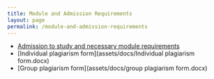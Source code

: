 ```yaml
---
title: Module and Admission Requirements
layout: page
permalink: /module-and-admission-requirements
---
```


- [Admission to study and necessary module requirements](assets/docs/BIS-Information-Science-Programme.pdf)
- [Individual plagiarism form](assets/docs/Individual plagiarism form.docx)
- [Group plagiarism form](assets/docs/group plagiarism form.docx)

<!-- {% include footer.html %} -->
